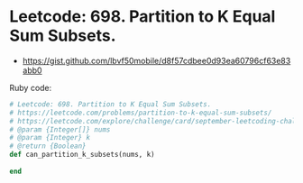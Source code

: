 # Leetcode: 698. Partition to K Equal Sum Subsets.

- https://gist.github.com/lbvf50mobile/d8f57cdbee0d93ea60796cf63e83abb0
 
Ruby code:
```Ruby
# Leetcode: 698. Partition to K Equal Sum Subsets.
# https://leetcode.com/problems/partition-to-k-equal-sum-subsets/
# https://leetcode.com/explore/challenge/card/september-leetcoding-challenge-2021/640/week-5-september-29th-september-30th/3993/
# @param {Integer[]} nums
# @param {Integer} k
# @return {Boolean}
def can_partition_k_subsets(nums, k)
    
end
```
